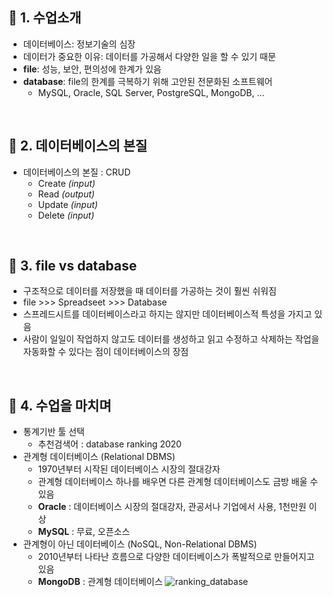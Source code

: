 ## 📂 1. 수업소개
- 데이터베이스: 정보기술의 심장
- 데이터가 중요한 이유: 데이터를 가공해서 다양한 일을 할 수 있기 때문
- __file__: 성능, 보안, 편의성에 한계가 있음
- __database__: file의 한계를 극복하기 위해 고안된 전문화된 소프트웨어
    - MySQL, Oracle, SQL Server, PostgreSQL, MongoDB, ...
<br>

## 📂 2. 데이터베이스의 본질
- 데이터베이스의 본질 : CRUD
    - Create _(input)_
    - Read _(output)_
    - Update _(input)_
    - Delete _(input)_
<br>

## 📂 3. file vs database
- 구조적으로 데이터를 저장했을 때 데이터를 가공하는 것이 훨씬 쉬워짐
- file >>> Spreadseet >>> Database
- 스프레드시트를 데이터베이스라고 하지는 않지만 데이터베이스적 특성을 가지고 있음
- 사람이 일일이 작업하지 않고도 데이터를 생성하고 읽고 수정하고 삭제하는 작업을 자동화할 수 있다는 점이 데이터베이스의 장점
<br>

## 📂 4. 수업을 마치며
- 통계기반 툴 선택
    - 추천검색어 : database ranking 2020
- 관계형 데이터베이스 (Relational DBMS)
    - 1970년부터 시작된 데이터베이스 시장의 절대강자
    - 관계형 데이터베이스 하나를 배우면 다른 관계형 데이터베이스도 금방 배울 수 있음
    - __Oracle__ : 데이터베이스 시장의 절대강자, 관공서나 기업에서 사용, 1천만원 이상
    - __MySQL__ : 무료, 오픈소스
- 관계형이 아닌 데이터베이스 (NoSQL, Non-Relational DBMS)
    - 2010년부터 나타난 흐름으로 다양한 데이터베이스가 폭발적으로 만들어지고 있음
    - __MongoDB__ : 관계형 데이터베이스
    ![ranking_database](https://user-images.githubusercontent.com/60066472/84589217-1fb4dd00-ae68-11ea-9fc1-0d078a9a51d1.PNG)
